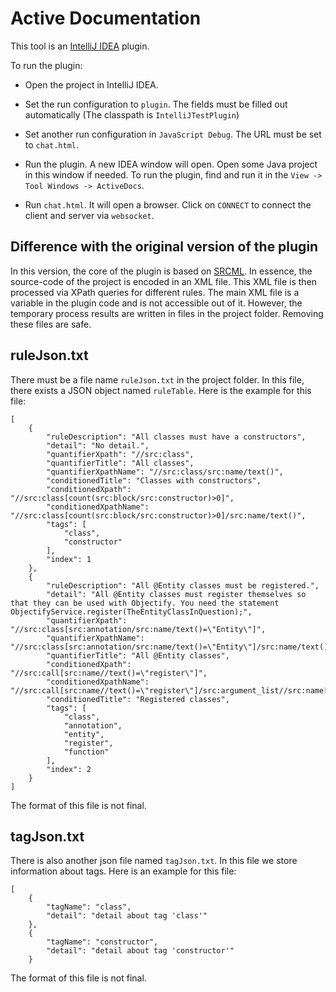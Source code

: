 # Active Documentation

This tool is an [IntelliJ IDEA](https://www.jetbrains.com/idea/) plugin. 

To run the plugin:

* Open the project in IntelliJ IDEA. 

* Set the run configuration to `plugin`. The fields must be filled out automatically (The classpath is `IntelliJTestPlugin`)

* Set another run configuration in `JavaScript Debug`. The URL must be set to `chat.html`.

* Run the plugin. A new IDEA window will open. Open some Java project in this window if needed. To run the plugin, find and run it in the `View -> Tool Windows -> ActiveDocs`. 

* Run `chat.html`. It will open a browser. Click on `CONNECT` to connect the client and server via `websocket`.


## Difference with the original version of the plugin

In this version, the core of the plugin is based on [SRCML](http://www.srcml.org/). In essence, the source-code of the project is encoded in an XML file. This XML file is then processed via XPath queries for different rules. The main XML file is a variable in the plugin code and is not accessible out of it. However, the temporary process results are written in files in the project folder. Removing these files are safe.


## ruleJson.txt

There must be a file name `ruleJson.txt` in the project folder. In this file, there exists a JSON object named `ruleTable`. Here is the example for this file:

```
[
    {
		"ruleDescription": "All classes must have a constructors",
		"detail": "No detail.",
		"quantifierXpath": "//src:class",
		"quantifierTitle": "All classes",
		"quantifierXpathName": "//src:class/src:name/text()",
		"conditionedTitle": "Classes with constructors",
		"conditionedXpath": "//src:class[count(src:block/src:constructor)>0]",
		"conditionedXpathName": "//src:class[count(src:block/src:constructor)>0]/src:name/text()",
		"tags": [
			"class",
			"constructor"
		],
		"index": 1
	},
	{
		"ruleDescription": "All @Entity classes must be registered.",
		"detail": "All @Entity classes must register themselves so that they can be used with Objectify. You need the statement ObjectifyService.register(TheEntityClassInQuestion);",
		"quantifierXpath": "//src:class[src:annotation/src:name/text()=\"Entity\"]",
		"quantifierXpathName": "//src:class[src:annotation/src:name/text()=\"Entity\"]/src:name/text()",
		"quantifierTitle": "All @Entity classes",
		"conditionedXpath": "//src:call[src:name//text()=\"register\"]",
		"conditionedXpathName": "//src:call[src:name//text()=\"register\"]/src:argument_list//src:name[position()=1]/text()",
		"conditionedTitle": "Registered classes",
		"tags": [
			"class",
			"annotation",
			"entity",
			"register",
			"function"
		],
		"index": 2
	}
]
```

The format of this file is not final.

## tagJson.txt

There is also another json file named `tagJson.txt`. In this file we store information
about tags. Here is an example for this file:

```
[
	{
		"tagName": "class",
		"detail": "detail about tag 'class'"
	},
	{
		"tagName": "constructor",
		"detail": "detail about tag 'constructor'"
	}
```

The format of this file is not final.
